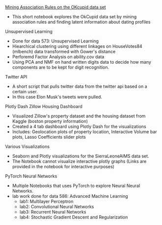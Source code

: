 [Mining Association Rules on the OKcupid data set](https://github.com/chiwang0503/Various-Data-Science-Projects/tree/master/Association%20Rules)
- This short notebook explores the OkCupid data set by mining association rules and finding latent information about dating profiles

Unsupervised Learning

- Done for data 573: Unsupervised Learning
- Hiearchical clustering using different linkages on HouseVotes84 (mlbench) data transformed with Gower's distance
- Perforemd Factor Analysis on ability.cov data
- Using PCA and NMF on hand written digits data to decide how many components are to be kept for digit recognition.

Twitter API
- A short script that pulls twitter data from the twitter api based on a certain user.
- In this case Elon Musk's tweets were pulled. 

Plotly Dash Zillow Housing Dashboard
- Visualized Zillow's property dataset and the housing dataset from Kaggle (boston property information)
- Created a 4 tab dashboard using Plotly Dash for the visualizations
- Includes: Geolocation plots of property location, Interactive Volume bar plots, Lasso Coefficients slider plots

Various Visualizations
- Seaborn and Plotly visualizations for the SierraLeoneAIMS data set. 
- The Notebook cannot visualize interactive plotly graphs (Links are provided in the notebook for interactive purposes)

PyTorch Neural Networks
- Multiple Notebooks that uses PyTorch to explore Neural Neural Networks. 
- lab work done for data 586: Advanced Machine Learning
  - lab1: Multilayer Perceptron
  - lab2: Convolutional Neural Networks
  - lab3: Recurrent Neural Networks
  - lab4: Stochastic Gradient Descent and Regularization

